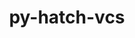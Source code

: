 ---
title: "py-hatch-vcs"
layout: cache
categories: [package, develop-2024-11-24]
meta: {"versions": ["0.4.0"], "compilers": ["apple-clang@=15.0.0", "gcc@=11.1.0", "gcc@=11.4.0", "gcc@=13.2.0", "gcc@=7.3.1", "gcc@=7.5.0", "gcc@=9.4.0", "oneapi@=2024.2.1"], "oss": ["amzn2", "ubuntu18.04", "ubuntu20.04", "ubuntu22.04", "ubuntu24.04", "ventura"], "platforms": ["darwin", "linux"], "targets": ["aarch64", "neoverse_n1", "neoverse_v1", "neoverse_v2", "ppc64le", "x86_64_v3"], "stacks": ["aws-isc", "aws-isc-aarch64", "data-vis-sdk", "e4s", "e4s-neoverse-v2", "e4s-neoverse_v1", "e4s-oneapi", "e4s-power", "ml-darwin-aarch64-mps", "ml-linux-aarch64-cpu", "ml-linux-aarch64-cuda", "ml-linux-x86_64-cpu", "ml-linux-x86_64-cuda", "ml-linux-x86_64-rocm", "radiuss", "root"], "num_specs": 39, "num_specs_by_stack": {"root": 39, "ml-darwin-aarch64-mps": 3, "aws-isc-aarch64": 4, "aws-isc": 2, "radiuss": 2, "e4s-power": 3, "data-vis-sdk": 1, "e4s-neoverse_v1": 4, "e4s-neoverse-v2": 2, "e4s": 5, "e4s-oneapi": 4, "ml-linux-aarch64-cpu": 4, "ml-linux-aarch64-cuda": 4, "ml-linux-x86_64-rocm": 4, "ml-linux-x86_64-cuda": 4, "ml-linux-x86_64-cpu": 4}}
spec_details: [{"hash": "t7i3tzpbnn3sya253a2tovn5moxknnws", "compiler": "apple-clang@=15.0.0", "versions": ["0.4.0"], "os": "ventura", "platform": "darwin", "target": "aarch64", "variants": ["build_system=python_pip"], "stacks": ["root", "ml-darwin-aarch64-mps"], "size": "-", "tarball": "https://binaries.spack.io/develop-2024-11-24/build_cache/darwin-ventura-aarch64/apple-clang-15.0.0/py-hatch-vcs-0.4.0/darwin-ventura-aarch64-apple-clang-15.0.0-py-hatch-vcs-0.4.0-t7i3tzpbnn3sya253a2tovn5moxknnws.spack"}, {"hash": "ysvyu7w3db6untacmbvfyovgd7bxx75z", "compiler": "apple-clang@=15.0.0", "versions": ["0.4.0"], "os": "ventura", "platform": "darwin", "target": "aarch64", "variants": ["build_system=python_pip"], "stacks": ["root", "ml-darwin-aarch64-mps"], "size": "-", "tarball": "https://binaries.spack.io/develop-2024-11-24/build_cache/darwin-ventura-aarch64/apple-clang-15.0.0/py-hatch-vcs-0.4.0/darwin-ventura-aarch64-apple-clang-15.0.0-py-hatch-vcs-0.4.0-ysvyu7w3db6untacmbvfyovgd7bxx75z.spack"}, {"hash": "zwbuqvnxm4ifk4du4lshflqq6tyuk533", "compiler": "apple-clang@=15.0.0", "versions": ["0.4.0"], "os": "ventura", "platform": "darwin", "target": "aarch64", "variants": ["build_system=python_pip"], "stacks": ["root", "ml-darwin-aarch64-mps"], "size": "-", "tarball": "https://binaries.spack.io/develop-2024-11-24/build_cache/darwin-ventura-aarch64/apple-clang-15.0.0/py-hatch-vcs-0.4.0/darwin-ventura-aarch64-apple-clang-15.0.0-py-hatch-vcs-0.4.0-zwbuqvnxm4ifk4du4lshflqq6tyuk533.spack"}, {"hash": "bklm6cs33ufznn5mkdieolkufuztv6dw", "compiler": "gcc@=7.3.1", "versions": ["0.4.0"], "os": "amzn2", "platform": "linux", "target": "aarch64", "variants": ["build_system=python_pip"], "stacks": ["root", "aws-isc-aarch64"], "size": "-", "tarball": "https://binaries.spack.io/develop-2024-11-24/build_cache/linux-amzn2-aarch64/gcc-7.3.1/py-hatch-vcs-0.4.0/linux-amzn2-aarch64-gcc-7.3.1-py-hatch-vcs-0.4.0-bklm6cs33ufznn5mkdieolkufuztv6dw.spack"}, {"hash": "qsmwlgfj6hqwspyrenq5ylfo2xrznh35", "compiler": "gcc@=7.3.1", "versions": ["0.4.0"], "os": "amzn2", "platform": "linux", "target": "aarch64", "variants": ["build_system=python_pip"], "stacks": ["root", "aws-isc-aarch64"], "size": "-", "tarball": "https://binaries.spack.io/develop-2024-11-24/build_cache/linux-amzn2-aarch64/gcc-7.3.1/py-hatch-vcs-0.4.0/linux-amzn2-aarch64-gcc-7.3.1-py-hatch-vcs-0.4.0-qsmwlgfj6hqwspyrenq5ylfo2xrznh35.spack"}, {"hash": "gdk7exxpqo73ngd3lhgyirups55pxtbw", "compiler": "gcc@=7.3.1", "versions": ["0.4.0"], "os": "amzn2", "platform": "linux", "target": "neoverse_n1", "variants": ["build_system=python_pip"], "stacks": ["root", "aws-isc-aarch64"], "size": "-", "tarball": "https://binaries.spack.io/develop-2024-11-24/build_cache/linux-amzn2-neoverse_n1/gcc-7.3.1/py-hatch-vcs-0.4.0/linux-amzn2-neoverse_n1-gcc-7.3.1-py-hatch-vcs-0.4.0-gdk7exxpqo73ngd3lhgyirups55pxtbw.spack"}, {"hash": "tlxk7vwkhd37k2x4da3nhu7qt7gkbund", "compiler": "gcc@=7.3.1", "versions": ["0.4.0"], "os": "amzn2", "platform": "linux", "target": "neoverse_n1", "variants": ["build_system=python_pip"], "stacks": ["root", "aws-isc-aarch64"], "size": "-", "tarball": "https://binaries.spack.io/develop-2024-11-24/build_cache/linux-amzn2-neoverse_n1/gcc-7.3.1/py-hatch-vcs-0.4.0/linux-amzn2-neoverse_n1-gcc-7.3.1-py-hatch-vcs-0.4.0-tlxk7vwkhd37k2x4da3nhu7qt7gkbund.spack"}, {"hash": "ddlqhdkcs256jxfxdde5i475yjx3xlny", "compiler": "gcc@=7.3.1", "versions": ["0.4.0"], "os": "amzn2", "platform": "linux", "target": "x86_64_v3", "variants": ["build_system=python_pip"], "stacks": ["root", "aws-isc"], "size": "-", "tarball": "https://binaries.spack.io/develop-2024-11-24/build_cache/linux-amzn2-x86_64_v3/gcc-7.3.1/py-hatch-vcs-0.4.0/linux-amzn2-x86_64_v3-gcc-7.3.1-py-hatch-vcs-0.4.0-ddlqhdkcs256jxfxdde5i475yjx3xlny.spack"}, {"hash": "eq7pia2phm6z463kutmgdj5evd3rcssa", "compiler": "gcc@=7.3.1", "versions": ["0.4.0"], "os": "amzn2", "platform": "linux", "target": "x86_64_v3", "variants": ["build_system=python_pip"], "stacks": ["root", "aws-isc"], "size": "-", "tarball": "https://binaries.spack.io/develop-2024-11-24/build_cache/linux-amzn2-x86_64_v3/gcc-7.3.1/py-hatch-vcs-0.4.0/linux-amzn2-x86_64_v3-gcc-7.3.1-py-hatch-vcs-0.4.0-eq7pia2phm6z463kutmgdj5evd3rcssa.spack"}, {"hash": "7fe2h7znawtinnlrdtu4stw7hnfgj323", "compiler": "gcc@=7.5.0", "versions": ["0.4.0"], "os": "ubuntu18.04", "platform": "linux", "target": "x86_64_v3", "variants": ["build_system=python_pip"], "stacks": ["root", "radiuss"], "size": "-", "tarball": "https://binaries.spack.io/develop-2024-11-24/build_cache/linux-ubuntu18.04-x86_64_v3/gcc-7.5.0/py-hatch-vcs-0.4.0/linux-ubuntu18.04-x86_64_v3-gcc-7.5.0-py-hatch-vcs-0.4.0-7fe2h7znawtinnlrdtu4stw7hnfgj323.spack"}, {"hash": "zo7rlqj6fc6zjrvclw3ipvrnqp55ni3o", "compiler": "gcc@=7.5.0", "versions": ["0.4.0"], "os": "ubuntu18.04", "platform": "linux", "target": "x86_64_v3", "variants": ["build_system=python_pip"], "stacks": ["root", "radiuss"], "size": "-", "tarball": "https://binaries.spack.io/develop-2024-11-24/build_cache/linux-ubuntu18.04-x86_64_v3/gcc-7.5.0/py-hatch-vcs-0.4.0/linux-ubuntu18.04-x86_64_v3-gcc-7.5.0-py-hatch-vcs-0.4.0-zo7rlqj6fc6zjrvclw3ipvrnqp55ni3o.spack"}, {"hash": "po3a5vifauntl3fhlztuk4jni4iozfl6", "compiler": "gcc@=9.4.0", "versions": ["0.4.0"], "os": "ubuntu20.04", "platform": "linux", "target": "ppc64le", "variants": ["build_system=python_pip"], "stacks": ["root", "e4s-power"], "size": "-", "tarball": "https://binaries.spack.io/develop-2024-11-24/build_cache/linux-ubuntu20.04-ppc64le/gcc-9.4.0/py-hatch-vcs-0.4.0/linux-ubuntu20.04-ppc64le-gcc-9.4.0-py-hatch-vcs-0.4.0-po3a5vifauntl3fhlztuk4jni4iozfl6.spack"}, {"hash": "u7q44cs2i4sds23x2godeiff5b44oozu", "compiler": "gcc@=9.4.0", "versions": ["0.4.0"], "os": "ubuntu20.04", "platform": "linux", "target": "ppc64le", "variants": ["build_system=python_pip"], "stacks": ["root", "e4s-power"], "size": "-", "tarball": "https://binaries.spack.io/develop-2024-11-24/build_cache/linux-ubuntu20.04-ppc64le/gcc-9.4.0/py-hatch-vcs-0.4.0/linux-ubuntu20.04-ppc64le-gcc-9.4.0-py-hatch-vcs-0.4.0-u7q44cs2i4sds23x2godeiff5b44oozu.spack"}, {"hash": "teugbcglcsmpiubcskftdiq43s6s4mvo", "compiler": "gcc@=9.4.0", "versions": ["0.4.0"], "os": "ubuntu20.04", "platform": "linux", "target": "ppc64le", "variants": ["build_system=python_pip"], "stacks": ["root", "e4s-power"], "size": "-", "tarball": "https://binaries.spack.io/develop-2024-11-24/build_cache/linux-ubuntu20.04-ppc64le/gcc-9.4.0/py-hatch-vcs-0.4.0/linux-ubuntu20.04-ppc64le-gcc-9.4.0-py-hatch-vcs-0.4.0-teugbcglcsmpiubcskftdiq43s6s4mvo.spack"}, {"hash": "m4p3judwezpgdr6twtife43gkr3dqjre", "compiler": "gcc@=11.1.0", "versions": ["0.4.0"], "os": "ubuntu20.04", "platform": "linux", "target": "x86_64_v3", "variants": ["build_system=python_pip"], "stacks": ["root", "data-vis-sdk"], "size": "-", "tarball": "https://binaries.spack.io/develop-2024-11-24/build_cache/linux-ubuntu20.04-x86_64_v3/gcc-11.1.0/py-hatch-vcs-0.4.0/linux-ubuntu20.04-x86_64_v3-gcc-11.1.0-py-hatch-vcs-0.4.0-m4p3judwezpgdr6twtife43gkr3dqjre.spack"}, {"hash": "xbulxxm5mpexfygp3u7ttvosveorkenk", "compiler": "gcc@=11.4.0", "versions": ["0.4.0"], "os": "ubuntu22.04", "platform": "linux", "target": "neoverse_v1", "variants": ["build_system=python_pip"], "stacks": ["root", "e4s-neoverse_v1"], "size": "-", "tarball": "https://binaries.spack.io/develop-2024-11-24/build_cache/linux-ubuntu22.04-neoverse_v1/gcc-11.4.0/py-hatch-vcs-0.4.0/linux-ubuntu22.04-neoverse_v1-gcc-11.4.0-py-hatch-vcs-0.4.0-xbulxxm5mpexfygp3u7ttvosveorkenk.spack"}, {"hash": "red4uqyrhw4qkqvouiomxtubug4gvfrs", "compiler": "gcc@=11.4.0", "versions": ["0.4.0"], "os": "ubuntu22.04", "platform": "linux", "target": "neoverse_v1", "variants": ["build_system=python_pip"], "stacks": ["root", "e4s-neoverse_v1"], "size": "-", "tarball": "https://binaries.spack.io/develop-2024-11-24/build_cache/linux-ubuntu22.04-neoverse_v1/gcc-11.4.0/py-hatch-vcs-0.4.0/linux-ubuntu22.04-neoverse_v1-gcc-11.4.0-py-hatch-vcs-0.4.0-red4uqyrhw4qkqvouiomxtubug4gvfrs.spack"}, {"hash": "oauhnbmrouq7rzl4iiwo344f65lahmww", "compiler": "gcc@=11.4.0", "versions": ["0.4.0"], "os": "ubuntu22.04", "platform": "linux", "target": "neoverse_v1", "variants": ["build_system=python_pip"], "stacks": ["root", "e4s-neoverse_v1"], "size": "-", "tarball": "https://binaries.spack.io/develop-2024-11-24/build_cache/linux-ubuntu22.04-neoverse_v1/gcc-11.4.0/py-hatch-vcs-0.4.0/linux-ubuntu22.04-neoverse_v1-gcc-11.4.0-py-hatch-vcs-0.4.0-oauhnbmrouq7rzl4iiwo344f65lahmww.spack"}, {"hash": "egcm7lbuf47o4bg5aolqbsgbt5sjbfzm", "compiler": "gcc@=11.4.0", "versions": ["0.4.0"], "os": "ubuntu22.04", "platform": "linux", "target": "neoverse_v1", "variants": ["build_system=python_pip"], "stacks": ["root", "e4s-neoverse_v1"], "size": "-", "tarball": "https://binaries.spack.io/develop-2024-11-24/build_cache/linux-ubuntu22.04-neoverse_v1/gcc-11.4.0/py-hatch-vcs-0.4.0/linux-ubuntu22.04-neoverse_v1-gcc-11.4.0-py-hatch-vcs-0.4.0-egcm7lbuf47o4bg5aolqbsgbt5sjbfzm.spack"}, {"hash": "jgvmvjjxrgkq5yck5zixs2zb3q742rif", "compiler": "gcc@=11.4.0", "versions": ["0.4.0"], "os": "ubuntu22.04", "platform": "linux", "target": "neoverse_v2", "variants": ["build_system=python_pip"], "stacks": ["root", "e4s-neoverse-v2"], "size": "-", "tarball": "https://binaries.spack.io/develop-2024-11-24/build_cache/linux-ubuntu22.04-neoverse_v2/gcc-11.4.0/py-hatch-vcs-0.4.0/linux-ubuntu22.04-neoverse_v2-gcc-11.4.0-py-hatch-vcs-0.4.0-jgvmvjjxrgkq5yck5zixs2zb3q742rif.spack"}, {"hash": "kzs63cz7zimygacjzffqykk5gvgjxysk", "compiler": "gcc@=11.4.0", "versions": ["0.4.0"], "os": "ubuntu22.04", "platform": "linux", "target": "neoverse_v2", "variants": ["build_system=python_pip"], "stacks": ["root", "e4s-neoverse-v2"], "size": "-", "tarball": "https://binaries.spack.io/develop-2024-11-24/build_cache/linux-ubuntu22.04-neoverse_v2/gcc-11.4.0/py-hatch-vcs-0.4.0/linux-ubuntu22.04-neoverse_v2-gcc-11.4.0-py-hatch-vcs-0.4.0-kzs63cz7zimygacjzffqykk5gvgjxysk.spack"}, {"hash": "zhfsqdstny6o3ezc5ebvc2yuf5kqipio", "compiler": "gcc@=11.4.0", "versions": ["0.4.0"], "os": "ubuntu22.04", "platform": "linux", "target": "x86_64_v3", "variants": ["build_system=python_pip"], "stacks": ["root", "e4s"], "size": "-", "tarball": "https://binaries.spack.io/develop-2024-11-24/build_cache/linux-ubuntu22.04-x86_64_v3/gcc-11.4.0/py-hatch-vcs-0.4.0/linux-ubuntu22.04-x86_64_v3-gcc-11.4.0-py-hatch-vcs-0.4.0-zhfsqdstny6o3ezc5ebvc2yuf5kqipio.spack"}, {"hash": "grz2tikhpzdwbjouqigphunvil24v64t", "compiler": "gcc@=11.4.0", "versions": ["0.4.0"], "os": "ubuntu22.04", "platform": "linux", "target": "x86_64_v3", "variants": ["build_system=python_pip"], "stacks": ["root", "e4s"], "size": "-", "tarball": "https://binaries.spack.io/develop-2024-11-24/build_cache/linux-ubuntu22.04-x86_64_v3/gcc-11.4.0/py-hatch-vcs-0.4.0/linux-ubuntu22.04-x86_64_v3-gcc-11.4.0-py-hatch-vcs-0.4.0-grz2tikhpzdwbjouqigphunvil24v64t.spack"}, {"hash": "sp7wofkbjcdyjfiagf2hb4xcbplz7sep", "compiler": "gcc@=11.4.0", "versions": ["0.4.0"], "os": "ubuntu22.04", "platform": "linux", "target": "x86_64_v3", "variants": ["build_system=python_pip"], "stacks": ["root", "e4s"], "size": "-", "tarball": "https://binaries.spack.io/develop-2024-11-24/build_cache/linux-ubuntu22.04-x86_64_v3/gcc-11.4.0/py-hatch-vcs-0.4.0/linux-ubuntu22.04-x86_64_v3-gcc-11.4.0-py-hatch-vcs-0.4.0-sp7wofkbjcdyjfiagf2hb4xcbplz7sep.spack"}, {"hash": "uuir7jfl3a2lmq4tankrvrqcdmokgudu", "compiler": "gcc@=11.4.0", "versions": ["0.4.0"], "os": "ubuntu22.04", "platform": "linux", "target": "x86_64_v3", "variants": ["build_system=python_pip"], "stacks": ["root", "e4s"], "size": "-", "tarball": "https://binaries.spack.io/develop-2024-11-24/build_cache/linux-ubuntu22.04-x86_64_v3/gcc-11.4.0/py-hatch-vcs-0.4.0/linux-ubuntu22.04-x86_64_v3-gcc-11.4.0-py-hatch-vcs-0.4.0-uuir7jfl3a2lmq4tankrvrqcdmokgudu.spack"}, {"hash": "mhbqiydvgpliqi22lxwuh2qvynj7spmh", "compiler": "gcc@=11.4.0", "versions": ["0.4.0"], "os": "ubuntu22.04", "platform": "linux", "target": "x86_64_v3", "variants": ["build_system=python_pip"], "stacks": ["root", "e4s"], "size": "-", "tarball": "https://binaries.spack.io/develop-2024-11-24/build_cache/linux-ubuntu22.04-x86_64_v3/gcc-11.4.0/py-hatch-vcs-0.4.0/linux-ubuntu22.04-x86_64_v3-gcc-11.4.0-py-hatch-vcs-0.4.0-mhbqiydvgpliqi22lxwuh2qvynj7spmh.spack"}, {"hash": "t5ujkbol6ff4s6bpjnulzsvn3lsdm4ya", "compiler": "oneapi@=2024.2.1", "versions": ["0.4.0"], "os": "ubuntu22.04", "platform": "linux", "target": "x86_64_v3", "variants": ["build_system=python_pip"], "stacks": ["root", "e4s-oneapi"], "size": "-", "tarball": "https://binaries.spack.io/develop-2024-11-24/build_cache/linux-ubuntu22.04-x86_64_v3/oneapi-2024.2.1/py-hatch-vcs-0.4.0/linux-ubuntu22.04-x86_64_v3-oneapi-2024.2.1-py-hatch-vcs-0.4.0-t5ujkbol6ff4s6bpjnulzsvn3lsdm4ya.spack"}, {"hash": "sjy4tz6sg2zbbcpx3ggwjxqu5bflvkd5", "compiler": "oneapi@=2024.2.1", "versions": ["0.4.0"], "os": "ubuntu22.04", "platform": "linux", "target": "x86_64_v3", "variants": ["build_system=python_pip"], "stacks": ["root", "e4s-oneapi"], "size": "-", "tarball": "https://binaries.spack.io/develop-2024-11-24/build_cache/linux-ubuntu22.04-x86_64_v3/oneapi-2024.2.1/py-hatch-vcs-0.4.0/linux-ubuntu22.04-x86_64_v3-oneapi-2024.2.1-py-hatch-vcs-0.4.0-sjy4tz6sg2zbbcpx3ggwjxqu5bflvkd5.spack"}, {"hash": "6uvirxif46qh3dabhaxg4siosz3yh2u4", "compiler": "oneapi@=2024.2.1", "versions": ["0.4.0"], "os": "ubuntu22.04", "platform": "linux", "target": "x86_64_v3", "variants": ["build_system=python_pip"], "stacks": ["root", "e4s-oneapi"], "size": "-", "tarball": "https://binaries.spack.io/develop-2024-11-24/build_cache/linux-ubuntu22.04-x86_64_v3/oneapi-2024.2.1/py-hatch-vcs-0.4.0/linux-ubuntu22.04-x86_64_v3-oneapi-2024.2.1-py-hatch-vcs-0.4.0-6uvirxif46qh3dabhaxg4siosz3yh2u4.spack"}, {"hash": "upjwhy4stchd2gx3wveizjkold6j4eoj", "compiler": "oneapi@=2024.2.1", "versions": ["0.4.0"], "os": "ubuntu22.04", "platform": "linux", "target": "x86_64_v3", "variants": ["build_system=python_pip"], "stacks": ["root", "e4s-oneapi"], "size": "-", "tarball": "https://binaries.spack.io/develop-2024-11-24/build_cache/linux-ubuntu22.04-x86_64_v3/oneapi-2024.2.1/py-hatch-vcs-0.4.0/linux-ubuntu22.04-x86_64_v3-oneapi-2024.2.1-py-hatch-vcs-0.4.0-upjwhy4stchd2gx3wveizjkold6j4eoj.spack"}, {"hash": "mvrrpbefj6bifinambox2katxdiqbc5c", "compiler": "gcc@=13.2.0", "versions": ["0.4.0"], "os": "ubuntu24.04", "platform": "linux", "target": "aarch64", "variants": ["build_system=python_pip"], "stacks": ["ml-linux-aarch64-cpu", "root", "ml-linux-aarch64-cuda"], "size": "-", "tarball": "https://binaries.spack.io/develop-2024-11-24/build_cache/linux-ubuntu24.04-aarch64/gcc-13.2.0/py-hatch-vcs-0.4.0/linux-ubuntu24.04-aarch64-gcc-13.2.0-py-hatch-vcs-0.4.0-mvrrpbefj6bifinambox2katxdiqbc5c.spack"}, {"hash": "vmmrwhurrxwgeffb45pgcekbb6nw7ckw", "compiler": "gcc@=13.2.0", "versions": ["0.4.0"], "os": "ubuntu24.04", "platform": "linux", "target": "aarch64", "variants": ["build_system=python_pip"], "stacks": ["ml-linux-aarch64-cpu", "root", "ml-linux-aarch64-cuda"], "size": "-", "tarball": "https://binaries.spack.io/develop-2024-11-24/build_cache/linux-ubuntu24.04-aarch64/gcc-13.2.0/py-hatch-vcs-0.4.0/linux-ubuntu24.04-aarch64-gcc-13.2.0-py-hatch-vcs-0.4.0-vmmrwhurrxwgeffb45pgcekbb6nw7ckw.spack"}, {"hash": "46xnd4cuo7n35fl4k6ujuttcromhiglq", "compiler": "gcc@=13.2.0", "versions": ["0.4.0"], "os": "ubuntu24.04", "platform": "linux", "target": "aarch64", "variants": ["build_system=python_pip"], "stacks": ["ml-linux-aarch64-cpu", "root", "ml-linux-aarch64-cuda"], "size": "-", "tarball": "https://binaries.spack.io/develop-2024-11-24/build_cache/linux-ubuntu24.04-aarch64/gcc-13.2.0/py-hatch-vcs-0.4.0/linux-ubuntu24.04-aarch64-gcc-13.2.0-py-hatch-vcs-0.4.0-46xnd4cuo7n35fl4k6ujuttcromhiglq.spack"}, {"hash": "yg2ucehm2vbskeok45d7jmpyclz3zm7w", "compiler": "gcc@=13.2.0", "versions": ["0.4.0"], "os": "ubuntu24.04", "platform": "linux", "target": "aarch64", "variants": ["build_system=python_pip"], "stacks": ["ml-linux-aarch64-cpu", "root", "ml-linux-aarch64-cuda"], "size": "-", "tarball": "https://binaries.spack.io/develop-2024-11-24/build_cache/linux-ubuntu24.04-aarch64/gcc-13.2.0/py-hatch-vcs-0.4.0/linux-ubuntu24.04-aarch64-gcc-13.2.0-py-hatch-vcs-0.4.0-yg2ucehm2vbskeok45d7jmpyclz3zm7w.spack"}, {"hash": "y342ikbpv73dbtms2b3fx7epzto4yupw", "compiler": "gcc@=13.2.0", "versions": ["0.4.0"], "os": "ubuntu24.04", "platform": "linux", "target": "x86_64_v3", "variants": ["build_system=python_pip"], "stacks": ["root", "ml-linux-x86_64-rocm", "ml-linux-x86_64-cuda", "ml-linux-x86_64-cpu"], "size": "-", "tarball": "https://binaries.spack.io/develop-2024-11-24/build_cache/linux-ubuntu24.04-x86_64_v3/gcc-13.2.0/py-hatch-vcs-0.4.0/linux-ubuntu24.04-x86_64_v3-gcc-13.2.0-py-hatch-vcs-0.4.0-y342ikbpv73dbtms2b3fx7epzto4yupw.spack"}, {"hash": "3mnljlrjzzew36ynys6jm7cv2gchcbao", "compiler": "gcc@=13.2.0", "versions": ["0.4.0"], "os": "ubuntu24.04", "platform": "linux", "target": "x86_64_v3", "variants": ["build_system=python_pip"], "stacks": ["root", "ml-linux-x86_64-rocm"], "size": "-", "tarball": "https://binaries.spack.io/develop-2024-11-24/build_cache/linux-ubuntu24.04-x86_64_v3/gcc-13.2.0/py-hatch-vcs-0.4.0/linux-ubuntu24.04-x86_64_v3-gcc-13.2.0-py-hatch-vcs-0.4.0-3mnljlrjzzew36ynys6jm7cv2gchcbao.spack"}, {"hash": "okgmde5ps6ochzn2iqvhnombty4tyddj", "compiler": "gcc@=13.2.0", "versions": ["0.4.0"], "os": "ubuntu24.04", "platform": "linux", "target": "x86_64_v3", "variants": ["build_system=python_pip"], "stacks": ["root", "ml-linux-x86_64-cuda", "ml-linux-x86_64-cpu"], "size": "-", "tarball": "https://binaries.spack.io/develop-2024-11-24/build_cache/linux-ubuntu24.04-x86_64_v3/gcc-13.2.0/py-hatch-vcs-0.4.0/linux-ubuntu24.04-x86_64_v3-gcc-13.2.0-py-hatch-vcs-0.4.0-okgmde5ps6ochzn2iqvhnombty4tyddj.spack"}, {"hash": "n2ar7jt3sg52jvnrz36vwchuhdsssuh5", "compiler": "gcc@=13.2.0", "versions": ["0.4.0"], "os": "ubuntu24.04", "platform": "linux", "target": "x86_64_v3", "variants": ["build_system=python_pip"], "stacks": ["root", "ml-linux-x86_64-rocm", "ml-linux-x86_64-cuda", "ml-linux-x86_64-cpu"], "size": "-", "tarball": "https://binaries.spack.io/develop-2024-11-24/build_cache/linux-ubuntu24.04-x86_64_v3/gcc-13.2.0/py-hatch-vcs-0.4.0/linux-ubuntu24.04-x86_64_v3-gcc-13.2.0-py-hatch-vcs-0.4.0-n2ar7jt3sg52jvnrz36vwchuhdsssuh5.spack"}, {"hash": "f34fhd7ea533c7yboyk5m44r3fuzf6ey", "compiler": "gcc@=13.2.0", "versions": ["0.4.0"], "os": "ubuntu24.04", "platform": "linux", "target": "x86_64_v3", "variants": ["build_system=python_pip"], "stacks": ["root", "ml-linux-x86_64-rocm", "ml-linux-x86_64-cuda", "ml-linux-x86_64-cpu"], "size": "-", "tarball": "https://binaries.spack.io/develop-2024-11-24/build_cache/linux-ubuntu24.04-x86_64_v3/gcc-13.2.0/py-hatch-vcs-0.4.0/linux-ubuntu24.04-x86_64_v3-gcc-13.2.0-py-hatch-vcs-0.4.0-f34fhd7ea533c7yboyk5m44r3fuzf6ey.spack"}]
---
